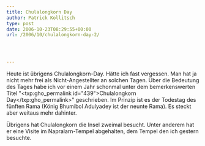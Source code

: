 ```yaml
---
title: Chulalongkorn Day
author: Patrick Kollitsch
type: post
date: 2006-10-23T08:29:55+00:00
url: /2006/10/chulalongkorn-day-2/




---
```

Heute ist übrigens Chulalongkorn-Day. Hätte ich fast vergessen. Man hat ja nicht mehr frei als Nicht-Angestellter an solchen Tagen. Über die Bedeutung des Tages habe ich vor einem Jahr schonmal unter dem bemerkenswerten Titel "<txp:gho_permalink id="439">Chulalongkorn Day</txp:gho_permalink>" geschrieben. Im Prinzip ist es der Todestag des fünften Rama (König Bhumibol Adulyadey ist der neunte Rama). Es steckt aber weitaus mehr dahinter. 

Übrigens hat Chulalongkorn die Insel zweimal besucht. Unter anderem hat er eine Visite im Napralarn-Tempel abgehalten, dem Tempel den ich gestern besuchte.
